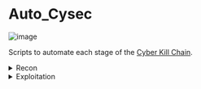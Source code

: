 # Auto_Cysec  

![image](Bug_Bounty/img/22.06.24-Cyber-Kill-Chain-03.webp "Cyber Kill Chain")

Scripts to automate each stage of the [Cyber Kill Chain](https://www.slcyber.io/shifting-left-in-the-cyber-kill-chain/).

<details>
<summary>Recon</summary>
EnumDom.sh - Domain Enumeration
XSSseek.py - XSS Exploit Sniffer
SQLinject.py
</details>

<details>
<summary>Exploitation</summary>
SQLinjector.py
</details>